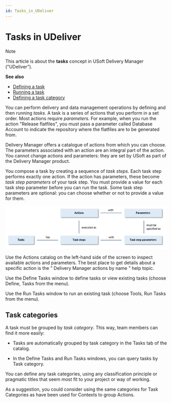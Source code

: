```yaml
---
id: Tasks_in_UDeliver
---
```


# Tasks in UDeliver

> [!NOTE]
> This article is about the **tasks** concept in USoft Delivery Manager ("UDeliver”).

**See also**

- [Defining a task](/docs/Continuous%20delivery/Delivery%20Manager%20basic%20procedures/Defining%20a%20task.md)
- [Running a task](/docs/Continuous%20delivery/Delivery%20Manager%20basic%20procedures/Running%20a%20task.md)
- [Defining a task category](/docs/Continuous%20delivery/Delivery%20Manager%20basic%20procedures/Defining%20a%20task%20category.md)

You can perform delivery and data management operations by defining and then running *tasks.* A task is a series of actions that you perform in a set order. Most actions require *parameters.* For example, when you run the action "Release flatfiles", you must pass a parameter called Database Account to indicate the repository where the flatfiles are to be generated from.

Delivery Manager offers a catalogue of actions from which you can choose. The parameters associated with an action are an integral part of the action. You cannot change actions and parameters: they are set by USoft as part of the Delivery Manager product.

You compose a task by creating a sequence of *task steps.* Each task step performs exactly one action. If the action has parameters, these become *task step parameters* of your task step. You must provide a value for each task step parameter before you can run the task. Some task step parameters are optional: you can choose whether or not to provide a value for them.

![](./assets/e79f8b50-f353-4bce-8846-627bd9b5e2f8.png)

Use the Actions catalog on the left-hand side of the screen to inspect available actions and parameters. The best place to get details about a specific action is the " Delivery Manager actions by name " help topic.

Use the Define Tasks window to define tasks or view existing tasks (choose Define, Tasks from the menu).

Use the Run Tasks window to run an existing task (choose Tools, Run Tasks from the menu).

## Task categories

A task must be grouped by *task category*. This way, team members can find it more easily:

- Tasks are automatically grouped by task category in the Tasks tab of the catalog.

- In the Define Tasks and Run Tasks windows, you can query tasks by Task category.

You can define any task categories, using any classification principle or pragmatic titles that seem most fit to your project or way of working.

As a suggestion, you could consider using the same categories for Task Categories as have been used for Contexts to group Actions.